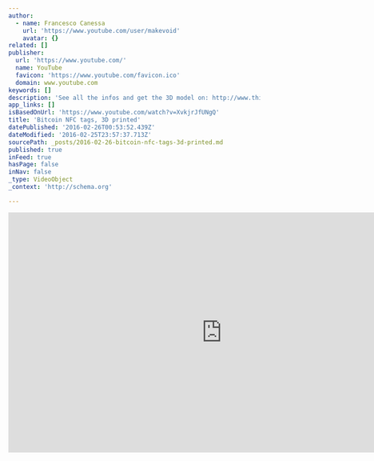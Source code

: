 ```yaml
---
author:
  - name: Francesco Canessa
    url: 'https://www.youtube.com/user/makevoid'
    avatar: {}
related: []
publisher:
  url: 'https://www.youtube.com/'
  name: YouTube
  favicon: 'https://www.youtube.com/favicon.ico'
  domain: www.youtube.com
keywords: []
description: 'See all the infos and get the 3D model on: http://www.thingiverse.com/thing:706011 --- Android App/Wallet coming soon!'
app_links: []
isBasedOnUrl: 'https://www.youtube.com/watch?v=XvkjrJfUNgQ'
title: 'Bitcoin NFC tags, 3D printed'
datePublished: '2016-02-26T00:53:52.439Z'
dateModified: '2016-02-25T23:57:37.713Z'
sourcePath: _posts/2016-02-26-bitcoin-nfc-tags-3d-printed.md
published: true
inFeed: true
hasPage: false
inNav: false
_type: VideoObject
_context: 'http://schema.org'

---
```

<iframe src="https://cdn.embedly.com/widgets/media.html?src=https%3A%2F%2Fwww.youtube.com%2Fembed%2FXvkjrJfUNgQ%3Ffeature%3Doembed&amp;url=https%3A%2F%2Fwww.youtube.com%2Fwatch%3Fv%3DXvkjrJfUNgQ&amp;image=https%3A%2F%2Fi.ytimg.com%2Fvi%2FXvkjrJfUNgQ%2Fhqdefault.jpg&amp;key=b7d04c9b404c499eba89ee7072e1c4f7&amp;type=text%2Fhtml&amp;schema=youtube" width="854" height="480" scrolling="no" frameborder="0" allowfullscreen="allowfullscreen" style=""></iframe>